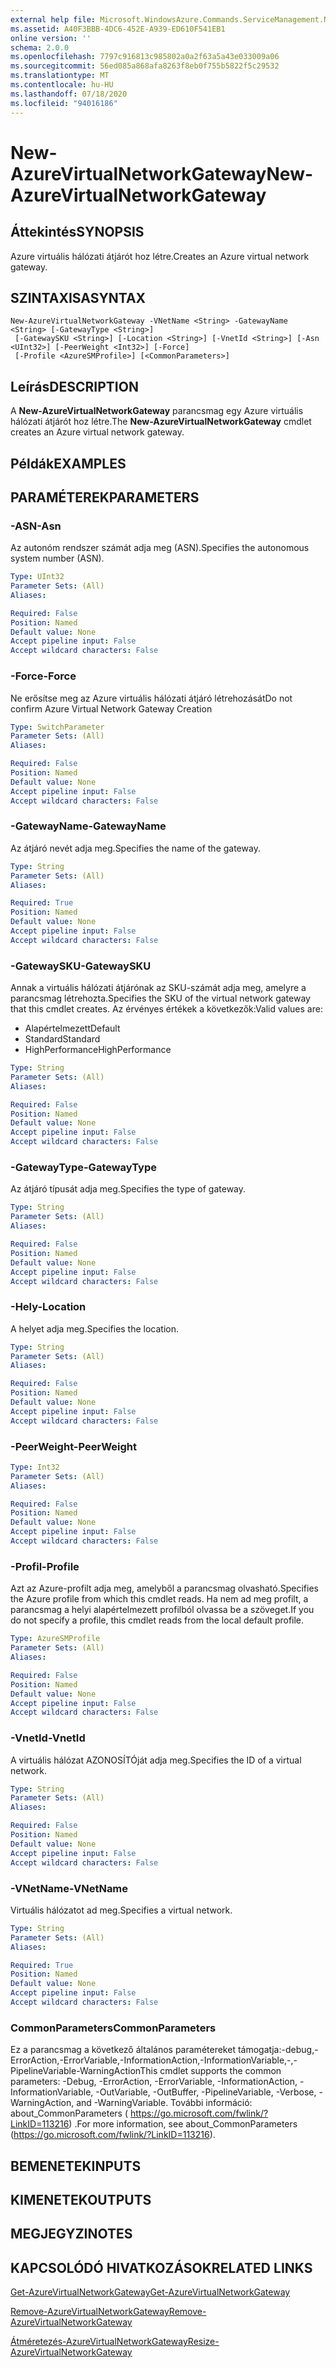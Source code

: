 ```yaml
---
external help file: Microsoft.WindowsAzure.Commands.ServiceManagement.Network.dll-Help.xml
ms.assetid: A40F3BBB-4DC6-452E-A939-ED610F541EB1
online version: ''
schema: 2.0.0
ms.openlocfilehash: 7797c916813c985802a0a2f63a5a43e033009a06
ms.sourcegitcommit: 56ed085a868afa8263f8eb0f755b5822f5c29532
ms.translationtype: MT
ms.contentlocale: hu-HU
ms.lasthandoff: 07/18/2020
ms.locfileid: "94016186"
---
```

# <span data-ttu-id="f3e67-101">New-AzureVirtualNetworkGateway</span><span class="sxs-lookup"><span data-stu-id="f3e67-101">New-AzureVirtualNetworkGateway</span></span>

## <span data-ttu-id="f3e67-102">Áttekintés</span><span class="sxs-lookup"><span data-stu-id="f3e67-102">SYNOPSIS</span></span>
<span data-ttu-id="f3e67-103">Azure virtuális hálózati átjárót hoz létre.</span><span class="sxs-lookup"><span data-stu-id="f3e67-103">Creates an Azure virtual network gateway.</span></span>

## <span data-ttu-id="f3e67-104">SZINTAXISA</span><span class="sxs-lookup"><span data-stu-id="f3e67-104">SYNTAX</span></span>

```
New-AzureVirtualNetworkGateway -VNetName <String> -GatewayName <String> [-GatewayType <String>]
 [-GatewaySKU <String>] [-Location <String>] [-VnetId <String>] [-Asn <UInt32>] [-PeerWeight <Int32>] [-Force]
 [-Profile <AzureSMProfile>] [<CommonParameters>]
```

## <span data-ttu-id="f3e67-105">Leírás</span><span class="sxs-lookup"><span data-stu-id="f3e67-105">DESCRIPTION</span></span>
<span data-ttu-id="f3e67-106">A **New-AzureVirtualNetworkGateway** parancsmag egy Azure virtuális hálózati átjárót hoz létre.</span><span class="sxs-lookup"><span data-stu-id="f3e67-106">The **New-AzureVirtualNetworkGateway** cmdlet creates an Azure virtual network gateway.</span></span>

## <span data-ttu-id="f3e67-107">Példák</span><span class="sxs-lookup"><span data-stu-id="f3e67-107">EXAMPLES</span></span>

## <span data-ttu-id="f3e67-108">PARAMÉTEREK</span><span class="sxs-lookup"><span data-stu-id="f3e67-108">PARAMETERS</span></span>

### <span data-ttu-id="f3e67-109">-ASN</span><span class="sxs-lookup"><span data-stu-id="f3e67-109">-Asn</span></span>
<span data-ttu-id="f3e67-110">Az autonóm rendszer számát adja meg (ASN).</span><span class="sxs-lookup"><span data-stu-id="f3e67-110">Specifies the autonomous system number (ASN).</span></span>

```yaml
Type: UInt32
Parameter Sets: (All)
Aliases: 

Required: False
Position: Named
Default value: None
Accept pipeline input: False
Accept wildcard characters: False
```

### <span data-ttu-id="f3e67-111">-Force</span><span class="sxs-lookup"><span data-stu-id="f3e67-111">-Force</span></span>
<span data-ttu-id="f3e67-112">Ne erősítse meg az Azure virtuális hálózati átjáró létrehozását</span><span class="sxs-lookup"><span data-stu-id="f3e67-112">Do not confirm Azure Virtual Network Gateway Creation</span></span>

```yaml
Type: SwitchParameter
Parameter Sets: (All)
Aliases: 

Required: False
Position: Named
Default value: None
Accept pipeline input: False
Accept wildcard characters: False
```

### <span data-ttu-id="f3e67-113">-GatewayName</span><span class="sxs-lookup"><span data-stu-id="f3e67-113">-GatewayName</span></span>
<span data-ttu-id="f3e67-114">Az átjáró nevét adja meg.</span><span class="sxs-lookup"><span data-stu-id="f3e67-114">Specifies the name of the gateway.</span></span>

```yaml
Type: String
Parameter Sets: (All)
Aliases: 

Required: True
Position: Named
Default value: None
Accept pipeline input: False
Accept wildcard characters: False
```

### <span data-ttu-id="f3e67-115">-GatewaySKU</span><span class="sxs-lookup"><span data-stu-id="f3e67-115">-GatewaySKU</span></span>
<span data-ttu-id="f3e67-116">Annak a virtuális hálózati átjárónak az SKU-számát adja meg, amelyre a parancsmag létrehozta.</span><span class="sxs-lookup"><span data-stu-id="f3e67-116">Specifies the SKU of the virtual network gateway that this cmdlet creates.</span></span>
<span data-ttu-id="f3e67-117">Az érvényes értékek a következők:</span><span class="sxs-lookup"><span data-stu-id="f3e67-117">Valid values are:</span></span>

- <span data-ttu-id="f3e67-118">Alapértelmezett</span><span class="sxs-lookup"><span data-stu-id="f3e67-118">Default</span></span>
- <span data-ttu-id="f3e67-119">Standard</span><span class="sxs-lookup"><span data-stu-id="f3e67-119">Standard</span></span>
- <span data-ttu-id="f3e67-120">HighPerformance</span><span class="sxs-lookup"><span data-stu-id="f3e67-120">HighPerformance</span></span>

```yaml
Type: String
Parameter Sets: (All)
Aliases: 

Required: False
Position: Named
Default value: None
Accept pipeline input: False
Accept wildcard characters: False
```

### <span data-ttu-id="f3e67-121">-GatewayType</span><span class="sxs-lookup"><span data-stu-id="f3e67-121">-GatewayType</span></span>
<span data-ttu-id="f3e67-122">Az átjáró típusát adja meg.</span><span class="sxs-lookup"><span data-stu-id="f3e67-122">Specifies the type of gateway.</span></span>

```yaml
Type: String
Parameter Sets: (All)
Aliases: 

Required: False
Position: Named
Default value: None
Accept pipeline input: False
Accept wildcard characters: False
```

### <span data-ttu-id="f3e67-123">-Hely</span><span class="sxs-lookup"><span data-stu-id="f3e67-123">-Location</span></span>
<span data-ttu-id="f3e67-124">A helyet adja meg.</span><span class="sxs-lookup"><span data-stu-id="f3e67-124">Specifies the location.</span></span>

```yaml
Type: String
Parameter Sets: (All)
Aliases: 

Required: False
Position: Named
Default value: None
Accept pipeline input: False
Accept wildcard characters: False
```

### <span data-ttu-id="f3e67-125">-PeerWeight</span><span class="sxs-lookup"><span data-stu-id="f3e67-125">-PeerWeight</span></span>
```yaml
Type: Int32
Parameter Sets: (All)
Aliases: 

Required: False
Position: Named
Default value: None
Accept pipeline input: False
Accept wildcard characters: False
```

### <span data-ttu-id="f3e67-126">-Profil</span><span class="sxs-lookup"><span data-stu-id="f3e67-126">-Profile</span></span>
<span data-ttu-id="f3e67-127">Azt az Azure-profilt adja meg, amelyből a parancsmag olvasható.</span><span class="sxs-lookup"><span data-stu-id="f3e67-127">Specifies the Azure profile from which this cmdlet reads.</span></span>
<span data-ttu-id="f3e67-128">Ha nem ad meg profilt, a parancsmag a helyi alapértelmezett profilból olvassa be a szöveget.</span><span class="sxs-lookup"><span data-stu-id="f3e67-128">If you do not specify a profile, this cmdlet reads from the local default profile.</span></span>

```yaml
Type: AzureSMProfile
Parameter Sets: (All)
Aliases: 

Required: False
Position: Named
Default value: None
Accept pipeline input: False
Accept wildcard characters: False
```

### <span data-ttu-id="f3e67-129">-VnetId</span><span class="sxs-lookup"><span data-stu-id="f3e67-129">-VnetId</span></span>
<span data-ttu-id="f3e67-130">A virtuális hálózat AZONOSÍTÓját adja meg.</span><span class="sxs-lookup"><span data-stu-id="f3e67-130">Specifies the ID of a virtual network.</span></span>

```yaml
Type: String
Parameter Sets: (All)
Aliases: 

Required: False
Position: Named
Default value: None
Accept pipeline input: False
Accept wildcard characters: False
```

### <span data-ttu-id="f3e67-131">-VNetName</span><span class="sxs-lookup"><span data-stu-id="f3e67-131">-VNetName</span></span>
<span data-ttu-id="f3e67-132">Virtuális hálózatot ad meg.</span><span class="sxs-lookup"><span data-stu-id="f3e67-132">Specifies a virtual network.</span></span>

```yaml
Type: String
Parameter Sets: (All)
Aliases: 

Required: True
Position: Named
Default value: None
Accept pipeline input: False
Accept wildcard characters: False
```

### <span data-ttu-id="f3e67-133">CommonParameters</span><span class="sxs-lookup"><span data-stu-id="f3e67-133">CommonParameters</span></span>
<span data-ttu-id="f3e67-134">Ez a parancsmag a következő általános paramétereket támogatja:-debug,-ErrorAction,-ErrorVariable,-InformationAction,-InformationVariable,-,-PipelineVariable-WarningAction</span><span class="sxs-lookup"><span data-stu-id="f3e67-134">This cmdlet supports the common parameters: -Debug, -ErrorAction, -ErrorVariable, -InformationAction, -InformationVariable, -OutVariable, -OutBuffer, -PipelineVariable, -Verbose, -WarningAction, and -WarningVariable.</span></span> <span data-ttu-id="f3e67-135">További információ: about_CommonParameters ( https://go.microsoft.com/fwlink/?LinkID=113216) .</span><span class="sxs-lookup"><span data-stu-id="f3e67-135">For more information, see about_CommonParameters (https://go.microsoft.com/fwlink/?LinkID=113216).</span></span>

## <span data-ttu-id="f3e67-136">BEMENETEK</span><span class="sxs-lookup"><span data-stu-id="f3e67-136">INPUTS</span></span>

## <span data-ttu-id="f3e67-137">KIMENETEK</span><span class="sxs-lookup"><span data-stu-id="f3e67-137">OUTPUTS</span></span>

## <span data-ttu-id="f3e67-138">MEGJEGYZI</span><span class="sxs-lookup"><span data-stu-id="f3e67-138">NOTES</span></span>

## <span data-ttu-id="f3e67-139">KAPCSOLÓDÓ HIVATKOZÁSOK</span><span class="sxs-lookup"><span data-stu-id="f3e67-139">RELATED LINKS</span></span>

[<span data-ttu-id="f3e67-140">Get-AzureVirtualNetworkGateway</span><span class="sxs-lookup"><span data-stu-id="f3e67-140">Get-AzureVirtualNetworkGateway</span></span>](./Get-AzureVirtualNetworkGateway.md)

[<span data-ttu-id="f3e67-141">Remove-AzureVirtualNetworkGateway</span><span class="sxs-lookup"><span data-stu-id="f3e67-141">Remove-AzureVirtualNetworkGateway</span></span>](./Remove-AzureVirtualNetworkGateway.md)

[<span data-ttu-id="f3e67-142">Átméretezés-AzureVirtualNetworkGateway</span><span class="sxs-lookup"><span data-stu-id="f3e67-142">Resize-AzureVirtualNetworkGateway</span></span>](./Resize-AzureVirtualNetworkGateway.md)
